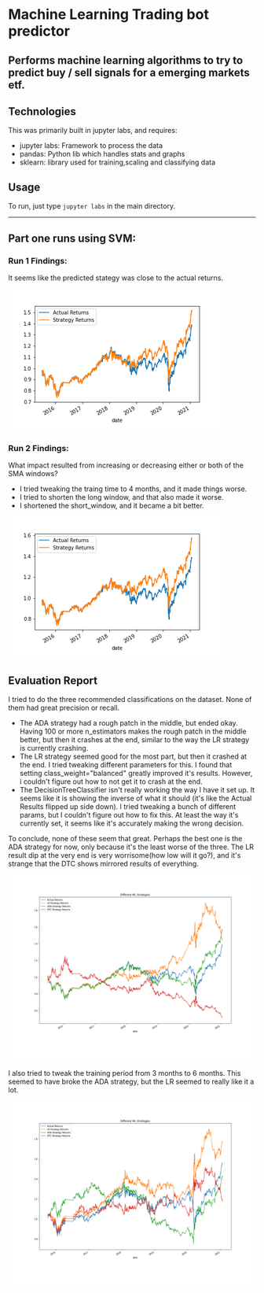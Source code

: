# Machine Learning Trading bot predictor

Performs machine learning algorithms to try to predict buy / sell signals for a emerging markets etf.
---


## Technologies
This was primarily built in jupyter labs, and requires:
- jupyter labs: Framework to process the data
- pandas: Python lib which handles stats and graphs
- sklearn: library used for training,scaling and classifying data

## Usage

   To run, just type `jupyter labs` in the main directory.
   
---


## Part one runs using SVM:
### Run 1 Findings:
It seems like the predicted stategy was close to the actual returns.

![alt text](https://github.com/jrossi237/ml_trading_bot/blob/main/svm_strategy_graphed.png)


### Run 2 Findings:
 What impact resulted from increasing or decreasing either or both of the SMA windows?
- I tried tweaking the traing time to 4 months, and it made things worse.
- I tried to shorten the long window, and that also made it worse.
- I shortened the short_window, and it became a bit better.

![alt text](https://github.com/jrossi237/ml_trading_bot/blob/main/svm_strategy_graphed_run_2.png)




## Evaluation Report

I tried to do the three recommended classifications on the dataset. None of them had great precision or recall. 

- The ADA strategy had a rough patch in the middle, but ended okay. Having 100 or more n_estimators makes the rough patch in the middle better, but then it crashes at the end, similar to the way the LR strategy is currently crashing.
- The LR strategy seemed good for the most part, but then it crashed at the end. I tried tweaking different parameters for this. I found that setting class_weight="balanced" greatly improved it's results. However, i couldn't figure out how to not get it to crash at the end.
- The DecisionTreeClassifier isn't really working the way I have it set up. It seems like it is showing the inverse of what it should (it's like the Actual Results flipped up side down). I tried tweaking a bunch of different params, but I couldn't figure out how to fix this. At least the way it's currently set, it seems like it's accurately making the wrong decision. 

To conclude, none of these seem that great. Perhaps the best one is the ADA strategy for now, only because it's the least worse of the three. The LR result dip at the very end is very worrisome(how low will it go?), and it's strange that the DTC shows mirrored results of everything.

![alt text](https://github.com/jrossi237/ml_trading_bot/blob/main/strategies_graphed.png)



I also tried to tweak the training period from 3 months to 6 months. This seemed to have broke the ADA strategy, but the LR seemed to really like it a lot.

![alt text](https://github.com/jrossi237/ml_trading_bot/blob/main/strategies_graphed_run2.png)



   
